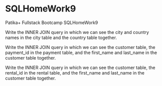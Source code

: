 # SQLHomeWork9
Patika+ Fullstack Bootcamp SQLHomeWork9

Write the INNER JOIN query in which we can see the city and country names in the city table and the country table together.

Write the INNER JOIN query in which we can see the customer table, the payment_id in the payment table, and the first_name and last_name in the customer table together.

Write the INNER JOIN query in which we can see the customer table, the rental_id in the rental table, and the first_name and last_name in the customer table together.
